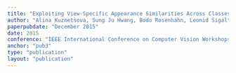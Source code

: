 ```yaml
---
title: "Exploiting View-Specific Appearance Similarities Across Classes for Zero-shot Pose Prediction: A Metric Learning Approach"
author: "Alina Kuznetsova, Sung Ju Hwang, Bodo Rosenhahn, Leonid Sigal"
paperpubdate: "December 2015"
date: 2015
conference: "IEEE International Conference on Computer Vision Workshops (ICCVW), 1st Workshop on Object Understanding for Interaction"
anchor: "pub3"
type: "publication"
layout: "publication"
---
```

